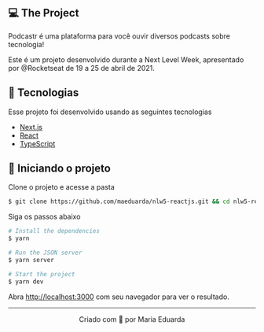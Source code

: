 
## 💻 The Project

Podcastr é uma plataforma para você ouvir diversos podcasts sobre tecnologia! 

Este é um projeto desenvolvido durante a Next Level Week, apresentado por @Rocketseat de 19 a 25 de abril de 2021.

## 🧪 Tecnologias 
 
Esse projeto foi desenvolvido usando as seguintes tecnologias

- [Next.js](https://nextjs.org/)
- [React](https://reactjs.org)
- [TypeScript](https://www.typescriptlang.org/)



## 🚀 Iniciando o projeto 

Clone o projeto e acesse a pasta

```bash
$ git clone https://github.com/maeduarda/nlw5-reactjs.git && cd nlw5-reactjs
```

Siga os passos abaixo
```bash
# Install the dependencies
$ yarn

# Run the JSON server
$ yarn server

# Start the project
$ yarn dev
```

Abra [http://localhost:3000](http://localhost:3000) com seu navegador para ver o resultado.


---
<p align="center">Criado com 💜 por Maria Eduarda</p>


